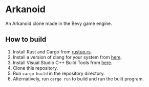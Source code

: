 # Arkanoid

An Arkanoid clone made in the Bevy game engine.

## How to build

1. Install Rust and Cargo from [rustup.rs](https://rustup.rs/).
2. Install a version of clang for your system from [here](https://github.com/llvm/llvm-project/releases/tag/llvmorg-15.0.7).
3. Install Visual Studio C++ Build Tools from [here](https://visualstudio.microsoft.com/visual-cpp-build-tools/).
4. Clone this repository.
5. Run `cargo build` in the repository directory.
6. Alternatively, run `cargo run` to build and run the built program.
